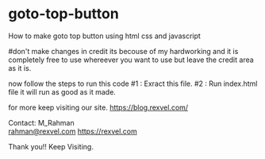 # goto-top-button
How to make goto top button using html css and javascript

#don't make changes in credit its becouse of my hardworking and it is completely free to use whereever you want to use but leave the credit area as it is.

now follow the steps to run this code 
#1 : Exract this file.
#2 : Run index.html file
it will run as good as it made.


for more keep visiting our site.
https://blog.rexvel.com/


Contact:
    M_Rahman    
    rahman@rexvel.com
    https://rexvel.com
    
Thank you!!
Keep Visiting.

